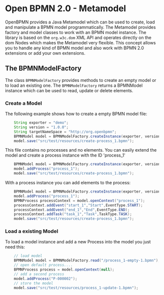 # Open BPMN 2.0 - Metamodel


OpenBPMN provides a Java Metamodel which can be used to create, load and manipulate a BPMN model programmatically. The Metamodel provides factory and model classes to work with an BPMN model instance. The library is based on the `org.w3c.dom` XML API and operates directly on the dom Nodes which makes the Metamodel very flexible. This concept allows you to handle any kind of BPMN model and also work with BPMN 2.0 extensions or add your own extensions. 

## The BPMNModelFactory

The class `BPMNModelFactory` provides methods to create an empty model or to load an existing one. The `BPMNModelFactory` returns a BPMNModel instance which can be used to read, update or delete elements.

### Create a Model

The following example shows how to create a empty BPMN model file:

```java
	String exporter = "demo";
	String version = "1.0.0";
	String targetNameSpace = "http://org.openbpmn";
	BPMNModel model = BPMNModelFactory.createInstance(exporter, version, targetNameSpace);
	model.save("src/test/resources/create-process_1.bpmn");
```

This file contains no processes and no elements. You can easily extend the model and create a process instance with the ID 'process_1'

```java
	BPMNModel model = BPMNModelFactory.createInstance(exporter, version, targetNameSpace);
	model.addProcess("process_1");
	model.save("src/test/resources/create-process_1.bpmn");
```


With a process instance you can add elements to the process:


```java
	BPMNModel model = BPMNModelFactory.createInstance(exporter, version, targetNameSpace);
	model.addProcess("process_1");
	BPMNProcess processContext = model.openContext("process_1");
	processContext.addEvent("start_1","Start",EventType.START);
	processContext.addEvent("end_1","End",EventType.END);
	processContext.addTask("task_1","Task",TaskType.TASK);
	model.save("src/test/resources/create-process_1.bpmn");
```

        




### Load a existing Model

To load a model instance and add a new Process into the model you just need this:

```java
	// load model
	BPMNModel model = BPMNModelFactory.read("/process_1-empty-1.bpmn");
	// open default process....
	BPMNProcess process = model.openContext(null);
	// add a second process
	model.addProcess("P-000002");
	// store the model
	model.save("src/test/resources/process_1-update-1.bpmn");
```

